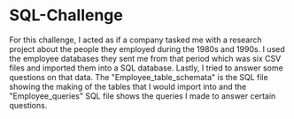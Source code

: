 # SQL-Challenge

For this challenge, I acted as if a company tasked me with a research project about the people they employed during the 1980s and 1990s. I used the employee databases they sent me from that period which was six CSV files and imported them into a SQL database. Lastly, I tried to answer some questions on that data. The "Employee_table_schemata" is the SQL file showing the making of the tables that I would import into and the "Employee_queries" SQL file shows the queries I made to answer certain questions.
